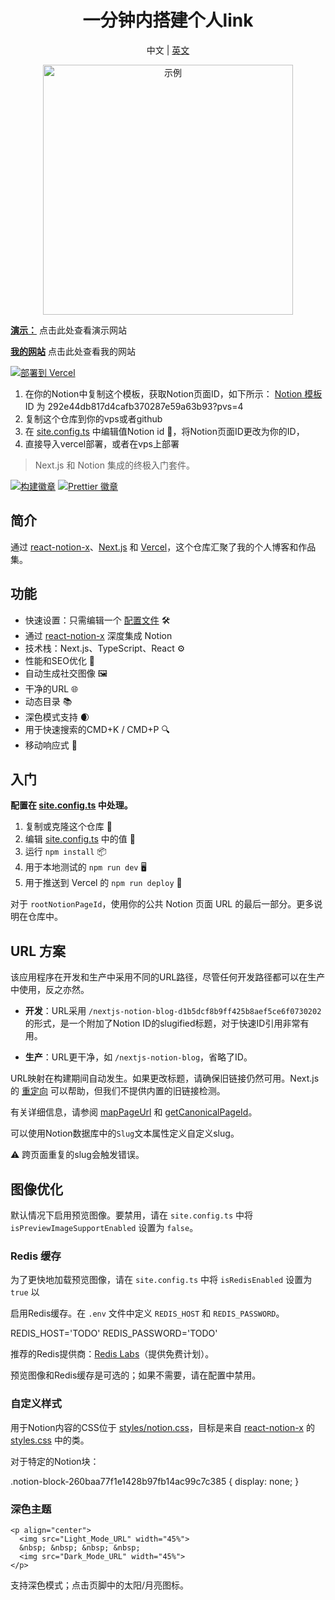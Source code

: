 <h1 align="center">
<span>一分钟内搭建个人link</span>
</h1>
<p align="center">
    中文 | <a href="./README-CN.md">英文</a> 
</p>
<p align="center">
  <a href="https://github.com/hougarry/ownlink">
    <img alt="示例" src="https://github.com/hougarry/ownlink/assets/52512824/d21467b7-0367-42f8-ac48-c179c63d9e44" width="400">
  </a>
</p>


[**演示：**](https://ownlink-two.vercel.app/) 点击此处查看演示网站

[**我的网站**](https://www.garyhou2023.info/) 点击此处查看我的网站

[![部署到 Vercel](https://vercel.com/button)](https://vercel.com/import/project)


1. 在你的Notion中复制这个模板，获取Notion页面ID，如下所示： [Notion 模板](https://twilight-stay-202.notion.site/Ownlink_Template-292e44db817d4cafb370287e59a63b93?pvs=4) ID 为 292e44db817d4cafb370287e59a63b93?pvs=4
2. 复制这个仓库到你的vps或者github
3. 在 [site.config.ts](./site.config.ts) 中编辑值Notion id 📝，将Notion页面ID更改为你的ID，
4. 直接导入vercel部署，或者在vps上部署

> Next.js 和 Notion 集成的终极入门套件。
> 

[![构建徽章](https://github.com/transitive-bullshit/nextjs-notion-starter-kit/actions/workflows/build.yml/badge.svg)](https://github.com/transitive-bullshit/nextjs-notion-starter-kit/actions/workflows/build.yml) [![Prettier 徽章](https://img.shields.io/badge/code_style-prettier-brightgreen.svg)](https://prettier.io)

## 简介

通过 [react-notion-x](https://github.com/NotionX/react-notion-x)、[Next.js](https://nextjs.org/) 和 [Vercel](https://vercel.com)，这个仓库汇聚了我的个人博客和作品集。

## 功能

- 快速设置：只需编辑一个 [配置文件](./site.config.ts) 🛠
- 通过 [react-notion-x](https://github.com/NotionX/react-notion-x) 深度集成 Notion
- 技术栈：Next.js、TypeScript、React ⚙
- 性能和SEO优化 🚀
- 自动生成社交图像 🖼
- 干净的URL 🌐
- 动态目录 📚
- 深色模式支持 🌒
- 用于快速搜索的CMD+K / CMD+P 🔍
- 移动响应式 📱

## 入门

**配置在 [site.config.ts](./site.config.ts) 中处理。**

1. 复制或克隆这个仓库 🍴
2. 编辑 [site.config.ts](./site.config.ts) 中的值 📝
3. 运行 `npm install` 📦
4. 用于本地测试的 `npm run dev` 🖥
5. 用于推送到 Vercel 的 `npm run deploy` 🚀

对于 `rootNotionPageId`，使用你的公共 Notion 页面 URL 的最后一部分。更多说明在仓库中。

## URL 方案

该应用程序在开发和生产中采用不同的URL路径，尽管任何开发路径都可以在生产中使用，反之亦然。

- **开发**：URL采用 `/nextjs-notion-blog-d1b5dcf8b9ff425b8aef5ce6f0730202` 的形式，是一个附加了Notion ID的slugified标题，对于快速ID引用非常有用。
  
- **生产**：URL更干净，如 `/nextjs-notion-blog`，省略了ID。

URL映射在构建期间自动发生。如果更改标题，请确保旧链接仍然可用。Next.js 的 [重定向](https://nextjs.org/docs/api-reference/next.config.js/redirects) 可以帮助，但我们不提供内置的旧链接检测。

有关详细信息，请参阅 [mapPageUrl](./lib/map-page-url.ts) 和 [getCanonicalPageId](https://github.com/NotionX/react-notion-x/blob/master/packages/notion-utils/src/get-canonical-page-id.ts)。

可以使用Notion数据库中的`Slug`文本属性定义自定义slug。

⚠️ 跨页面重复的slug会触发错误。

## 图像优化


默认情况下启用预览图像。要禁用，请在 `site.config.ts` 中将 `isPreviewImageSupportEnabled` 设置为 `false`。



### Redis 缓存

为了更快地加载预览图像，请在 `site.config.ts` 中将 `isRedisEnabled` 设置为 `true` 以

启用Redis缓存。在 `.env` 文件中定义 `REDIS_HOST` 和 `REDIS_PASSWORD`。


REDIS_HOST='TODO'
REDIS_PASSWORD='TODO'


推荐的Redis提供商：[Redis Labs](https://redis.com)（提供免费计划）。

预览图像和Redis缓存是可选的；如果不需要，请在配置中禁用。

### 自定义样式

用于Notion内容的CSS位于 [styles/notion.css](./styles/notion.css)，目标是来自 [react-notion-x](https://github.com/NotionX/react-notion-x) 的 [styles.css](https://github.com/NotionX/react-notion-x/blob/master/packages/react-notion-x/src/styles.css) 中的类。

对于特定的Notion块：


.notion-block-260baa77f1e1428b97fb14ac99c7c385 {
  display: none;
}

### 深色主题
```
<p align="center">
  <img src="Light_Mode_URL" width="45%">
  &nbsp; &nbsp; &nbsp; &nbsp;
  <img src="Dark_Mode_URL" width="45%">
</p>
```
支持深色模式；点击页脚中的太阳/月亮图标。




